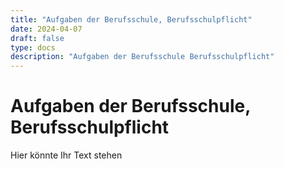 ```yaml
---
title: "Aufgaben der Berufsschule, Berufsschulpflicht"
date: 2024-04-07
draft: false
type: docs
description: "Aufgaben der Berufsschule Berufsschulpflicht"
---
```


# Aufgaben der Berufsschule, Berufsschulpflicht

Hier könnte Ihr Text stehen